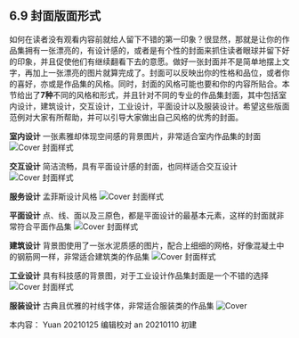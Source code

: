 ## 6.9 封面版面形式

如何在读者没有观看内容前就给人留下不错的第一印象？很显然，那就是让你的作品集拥有一张漂亮的，有设计感的，或者是有个性的封面来抓住读者眼球并留下好的印象，并且促使他们有继续翻看下去的意愿。做好一张封面并不是简单地摆上文字，再加上一张漂亮的图片就算完成了。封面可以反映出你的性格和品位，或者你的喜好，亦或是作品集的风格。同时，封面的风格可能也要和你的内容所贴合。本节给出了**7种**不同的风格和形式，并且针对不同的专业的作品集封面，其中包括室内设计，建筑设计，交互设计，工业设计，平面设计以及服装设计。希望这些版面范例对大家有所帮助，并可以引导大家做出自己风格的优秀的封面。

**室内设计**
一张素雅却体现空间感的背景图片，非常适合室内作品集的封面
![Cover 封面样式](http://kitpic.makebi.net/2021/lk_43.jpg)

**交互设计**
简洁流畅，具有平面设计感的封面，也同样适合交互设计
![Cover 封面样式](http://kitpic.makebi.net/2021/lk_44.jpg)

**服务设计**
孟菲斯设计风格
![Cover 封面样式](http://kitpic.makebi.net/2021/lk_45.jpg)

**平面设计**
点、线、面以及三原色，都是平面设计的最基本元素，这样的封面就非常符合平面作品集
![Cover 封面样式](http://kitpic.makebi.net/2021/lk_46.jpg)

**建筑设计**
背景图使用了一张水泥质感的图片，配合上细细的网格，好像混凝土中的钢筋网一样，非常适合建筑类的作品集
![Cover 封面样式](http://kitpic.makebi.net/2021/lk_47.jpg)

**工业设计**
具有科技感的背景图，对于工业设计作品集封面是一个不错的选择
![Cover 封面样式](http://kitpic.makebi.net/2021/lk_48.jpg)

**服装设计**
古典且优雅的衬线字体，非常适合服装类的作品集
![Cover](http://kitpic.makebi.net/2021/lk_49.jpg)

本内容：
Yuan 20210125 编辑校对
an 20210110 初建
